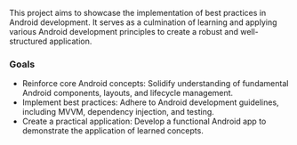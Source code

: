 
This project aims to showcase the implementation of best practices in Android development. It serves as a culmination of learning and applying various Android development principles to create a robust and well-structured application.

### Goals
- Reinforce core Android concepts: Solidify understanding of fundamental Android components, layouts, and lifecycle management.
- Implement best practices: Adhere to Android development guidelines, including MVVM, dependency injection, and testing.
- Create a practical application: Develop a functional Android app to demonstrate the application of learned concepts.